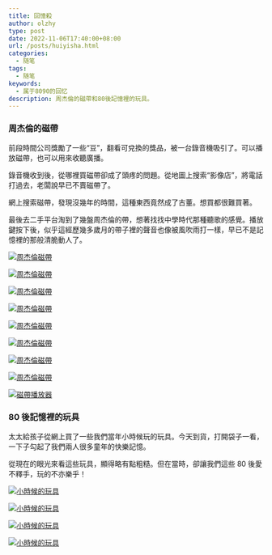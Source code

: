 ```yaml
---
title: 回憶殺
author: olzhy
type: post
date: 2022-11-06T17:40:00+08:00
url: /posts/huiyisha.html
categories:
  - 随笔
tags:
  - 随笔
keywords:
  - 属于8090的回忆
description: 周杰倫的磁帶和80後記憶裡的玩具。
---
```


### 周杰倫的磁帶

前段時間公司獎勵了一些“豆”，翻看可兌換的獎品，被一台錄音機吸引了。可以播放磁帶，也可以用來收聽廣播。

錄音機收到後，從哪裡買磁帶卻成了頭疼的問題。從地圖上搜索“影像店”，將電話打過去，老闆說早已不賣磁帶了。

網上搜索磁帶，發現沒幾年的時間，這種東西竟然成了古董。想買都很難買著。

最後去二手平台淘到了幾盤周杰倫的帶，想著找找中學時代那種聽歌的感覺。播放鍵按下後，似乎這經歷幾多歲月的帶子裡的聲音也像被風吹雨打一樣，早已不是記憶裡的那般清脆動人了。

[![周杰倫磁帶](https://olzhy.github.io/static/images/uploads/2022/11/jay-cover.jpeg#center)](https://imglf4.lf127.net/img/a433078e222c3b1f/L0FZWERkUnp2ZHRYVmdwL1hoWGNMS1pobGVmQXVhTlBIcUZsN3Uya1ZxQT0.jpeg?imageView&thumbnail=2666y2000&type=jpg&quality=96&stripmeta=0&type=jpg)

[![周杰倫磁帶](https://olzhy.github.io/static/images/uploads/2022/11/jay1.jpeg#center)](https://imglf5.lf127.net/img/2f852ca049367ed6/L0FZWERkUnp2ZHRYVmdwL1hoWGNMRmVNdUNBZTBvUTV4Z28zUjY3Q2VhZz0.jpeg?imageView&thumbnail=2666y2000&type=jpg&quality=96&stripmeta=0&type=jpg)

[![周杰倫磁帶](https://olzhy.github.io/static/images/uploads/2022/11/jay2.jpeg#center)](https://imglf6.lf127.net/img/75bd93e07c0ac8b7/L0FZWERkUnp2ZHRYVmdwL1hoWGNMQWhFaHViL1hwQWxWNmVnV2MzNWVjUT0.jpeg?imageView&thumbnail=2666y2000&type=jpg&quality=96&stripmeta=0&type=jpg)

[![周杰倫磁帶](https://olzhy.github.io/static/images/uploads/2022/11/jay3.jpeg#center)](https://imglf3.lf127.net/img/c847aac8f21e4674/L0FZWERkUnp2ZHRYVmdwL1hoWGNMRk5SK012eUd3UXJCVVFsQzk1dkxrYz0.jpeg?imageView&thumbnail=2666y2000&type=jpg&quality=96&stripmeta=0&type=jpg)

[![周杰倫磁帶](https://olzhy.github.io/static/images/uploads/2022/11/jay4.jpeg#center)](https://imglf4.lf127.net/img/fc4bb1a2fb7a51b9/L0FZWERkUnp2ZHRYVmdwL1hoWGNMTnhUbk9ZREd1aWFQaW1Tb2NuY1RNQT0.jpeg?imageView&thumbnail=2666y2000&type=jpg&quality=96&stripmeta=0&type=jpg)

[![周杰倫磁帶](https://olzhy.github.io/static/images/uploads/2022/11/jay5.jpeg#center)](https://imglf3.lf127.net/img/30da9926d950bcfa/L0FZWERkUnp2ZHUyWmdzMTRvaUh4c0RWaTFaK3Z1MERQNkM3NkJROWdpaz0.jpeg?imageView&thumbnail=2666y2000&type=jpg&quality=96&stripmeta=0&type=jpg)

[![周杰倫磁帶](https://olzhy.github.io/static/images/uploads/2022/11/jay6.jpeg#center)](https://imglf3.lf127.net/img/47faf84e876039d4/L0FZWERkUnp2ZHUyWmdzMTRvaUh4bUh3eTJ6aGV1WEc5L1hqQ2ZMa0Z0ND0.jpeg?imageView&thumbnail=2666y2000&type=jpg&quality=96&stripmeta=0&type=jpg)

[![周杰倫磁帶](https://olzhy.github.io/static/images/uploads/2022/11/jay7.jpeg#center)](https://imglf4.lf127.net/img/a67ba19bd234a213/L0FZWERkUnp2ZHUyWmdzMTRvaUh4cXU1YXBuYWlpRUVvMWMwYldFNUhrMD0.jpeg?imageView&thumbnail=2666y2000&type=jpg&quality=96&stripmeta=0&type=jpg)

[![磁帶播放器](https://olzhy.github.io/static/images/uploads/2022/11/philips.jpeg#center)](https://imglf4.lf127.net/img/b5476d839fdd6d02/L0FZWERkUnp2ZHUyWmdzMTRvaUh4a1NxcTRmT1lxMUsvbm9vb3lNNS9pQT0.jpeg?imageView&thumbnail=2666y2000&type=jpg&quality=96&stripmeta=0&type=jpg)

### 80 後記憶裡的玩具

太太給孩子從網上買了一些我們當年小時候玩的玩具。今天到貨，打開袋子一看，一下子勾起了我們兩人很多童年的快樂記憶。

從現在的眼光來看這些玩具，顯得略有點粗糙。但在當時，卻讓我們這些 80 後愛不釋手，玩的不亦樂乎！

[![小時候的玩具](https://olzhy.github.io/static/images/uploads/2022/11/wanju1.jpeg#center)](https://imglf5.lf127.net/img/df65ce9440375bd0/L0FZWERkUnp2ZHRMelMzVGdpVUY4Mmw0dk4yWlU4R0xubndpN1JRc2x3dz0.jpeg?imageView&thumbnail=2666y2000&type=jpg&quality=96&stripmeta=0&type=jpg)

[![小時候的玩具](https://olzhy.github.io/static/images/uploads/2022/11/wanju2.jpeg#center)](https://imglf4.lf127.net/img/5e4fcb14c152a432/L0FZWERkUnp2ZHRMelMzVGdpVUY4ekJUN244V3JrM0piamRFczdVOElWWT0.jpeg?imageView&thumbnail=2666y2000&type=jpg&quality=96&stripmeta=0&type=jpg)

[![小時候的玩具](https://olzhy.github.io/static/images/uploads/2022/11/wanju3.jpeg#center)](https://imglf5.lf127.net/img/37b48f2f628479a9/L0FZWERkUnp2ZHRMelMzVGdpVUY4K0lwUjQ2K3lCa0FUNDJabDZoZ1dQTT0.jpeg?imageView&thumbnail=2666y2000&type=jpg&quality=96&stripmeta=0&type=jpg)

[![小時候的玩具](https://olzhy.github.io/static/images/uploads/2022/11/wanju4.jpeg#center)](https://imglf5.lf127.net/img/2d3ccee72162d9c8/L0FZWERkUnp2ZHRMelMzVGdpVUY4MGRXQ0tIa3c2UUJ6Z1N5U09GNnhXVT0.jpeg?imageView&thumbnail=2666y2000&type=jpg&quality=96&stripmeta=0&type=jpg)

